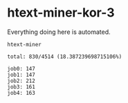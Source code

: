 # htext-miner-kor-3

Everything doing here is automated.

```
htext-miner

total: 830/4514 (18.387239698715106%)

job0: 147
job1: 147
job2: 212
job3: 161
job4: 163
```